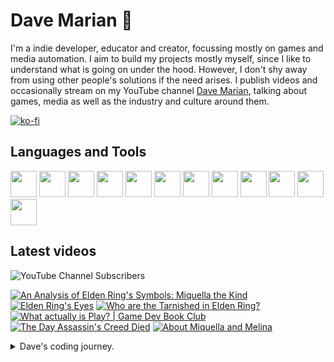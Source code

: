 # Dave Marian 👋

I'm a indie developer, educator and creator, focussing mostly on games and media automation. I aim to build my projects mostly myself, since I like to understand what is going on under the hood. However, I don't shy away from using other people's solutions if the need arises. I publish videos and occasionally stream on my YouTube channel <a href="https://www.youtube.com/@dave_marian">Dave Marian</a>, talking about games, media as well as the industry and culture around them.

[![ko-fi](https://ko-fi.com/img/githubbutton_sm.svg)](https://ko-fi.com/C0C3UUZJV)

## Languages and Tools
<span>
<img src="https://cdn.jsdelivr.net/gh/devicons/devicon@latest/icons/python/python-original.svg" style="width:42px;height:42px;"/>
<img src="https://cdn.jsdelivr.net/gh/devicons/devicon@latest/icons/csharp/csharp-original.svg" style="width:42px;height:42px;"/>
<img src="https://cdn.jsdelivr.net/gh/devicons/devicon@latest/icons/unity/unity-original.svg" style="width:42px;height:42px;"/>
<img src="https://cdn.jsdelivr.net/gh/devicons/devicon@latest/icons/godot/godot-original.svg" style="width:42px;height:42px;"/>
<img src="https://cdn.jsdelivr.net/gh/devicons/devicon@latest/icons/debian/debian-original-wordmark.svg" style="width:42px;height:42px;"/>
<img src="https://cdn.jsdelivr.net/gh/devicons/devicon@latest/icons/raspberrypi/raspberrypi-original.svg" style="width:42px;height:42px;"/>
<img src="https://cdn.jsdelivr.net/gh/devicons/devicon@latest/icons/wordpress/wordpress-plain.svg" style="width:42px;height:42px;"/>
<img src="https://cdn.jsdelivr.net/gh/devicons/devicon@latest/icons/woocommerce/woocommerce-original-wordmark.svg" style="width:42px;height:42px;"/>

<img src="https://cdn.jsdelivr.net/gh/devicons/devicon@latest/icons/pandas/pandas-original-wordmark.svg" style="width:42px;height:42px;"/>
<img src="https://cdn.jsdelivr.net/gh/devicons/devicon@latest/icons/numpy/numpy-original.svg" style="width:42px;height:42px;"/>
<img src="https://cdn.jsdelivr.net/gh/devicons/devicon@latest/icons/django/django-plain.svg" style="width:42px;height:42px;"/>
<img src="https://cdn.jsdelivr.net/gh/devicons/devicon@latest/icons/blender/blender-original.svg" style="width:42px;height:42px;"/>
</span>

## Latest videos

![YouTube Channel Subscribers](https://img.shields.io/youtube/channel/subscribers/UCm_G1EP6c_PZ6AYf-QmaGlA?style=flat-square&label=DaveMarian)

<!-- BEGIN YOUTUBE-CARDS -->
[![An Analysis of Elden Ring's Symbols: Miquella the Kind](https://ytcards.demolab.com/?id=ju929SzfAPo&title=An+Analysis+of+Elden+Ring%27s+Symbols%3A+Miquella+the+Kind&lang=en&timestamp=1720974615&background_color=%230d1117&title_color=%23ffffff&stats_color=%23dedede&max_title_lines=1&width=250&border_radius=5 "An Analysis of Elden Ring's Symbols: Miquella the Kind")](https://www.youtube.com/watch?v=ju929SzfAPo)
[![Elden Ring's Eyes](https://ytcards.demolab.com/?id=hDobmn4Xy4I&title=Elden+Ring%27s+Eyes&lang=en&timestamp=1719417639&background_color=%230d1117&title_color=%23ffffff&stats_color=%23dedede&max_title_lines=1&width=250&border_radius=5 "Elden Ring's Eyes")](https://www.youtube.com/watch?v=hDobmn4Xy4I)
[![Who are the Tarnished in Elden Ring?](https://ytcards.demolab.com/?id=AxKwD9LQq6I&title=Who+are+the+Tarnished+in+Elden+Ring%3F&lang=en&timestamp=1718830018&background_color=%230d1117&title_color=%23ffffff&stats_color=%23dedede&max_title_lines=1&width=250&border_radius=5 "Who are the Tarnished in Elden Ring?")](https://www.youtube.com/watch?v=AxKwD9LQq6I)
[![What actually is Play? | Game Dev Book Club](https://ytcards.demolab.com/?id=DWP9zVvokNc&title=What+actually+is+Play%3F+%7C+Game+Dev+Book+Club&lang=en&timestamp=1717517700&background_color=%230d1117&title_color=%23ffffff&stats_color=%23dedede&max_title_lines=1&width=250&border_radius=5 "What actually is Play? | Game Dev Book Club")](https://www.youtube.com/watch?v=DWP9zVvokNc)
[![The Day Assassin's Creed Died](https://ytcards.demolab.com/?id=lG9XiqiEPfQ&title=The+Day+Assassin%27s+Creed+Died&lang=en&timestamp=1716220843&background_color=%230d1117&title_color=%23ffffff&stats_color=%23dedede&max_title_lines=1&width=250&border_radius=5 "The Day Assassin's Creed Died")](https://www.youtube.com/watch?v=lG9XiqiEPfQ)
[![About Miquella and Melina](https://ytcards.demolab.com/?id=_06CyNqEVuo&title=About+Miquella+and+Melina&lang=en&timestamp=1714667405&background_color=%230d1117&title_color=%23ffffff&stats_color=%23dedede&max_title_lines=1&width=250&border_radius=5 "About Miquella and Melina")](https://www.youtube.com/watch?v=_06CyNqEVuo)
<!-- END YOUTUBE-CARDS -->

<details>
  <summary>Dave's coding journey.</summary>
  
  ### Dave's coding journey.

  I first dipped my toes into programming when I looked up how to use HTML to spice up my high school punk band's myspace page. I think I successfully blinded many people with my results - not because of the quality of the code but from the epileptic effects I more or less intentionally created. I kept that up as a hobby for a while, making small websites - often just for myself, using primarily HTML, CSS and a little bit of Javascript. As I went to University I got more interested in programming as I thought it can help me make some tasks in other software packages easier. I tried MAX for live to make my own audio plugins, but what really sealed the deal was when I discovered Unity. I started to learn C# and wrote some smaller games and even made my Master's project in form of a Unity game. The most challenging part of it was to write a piece of software that let me play animations for my character controler and have them blend into each other to make look more natural in game. As soon as I was finished Unity added Mechanim to their engine, which did the same thing only better. After my MA I worked as a filmmaker for a while, travelling, before I settled down and got a job in a film archive. I mainly scanned, restaurated and color graded old analouge film footage, but I was also responsible to setup and maintain our internal server structure, since I was the only one at that place who used Linux (we had an external server guy, but management wanted someone internal as well). I learned Python during that time to automate a variety of tasks, and also worked a lot with Raspberry Pies, as we used them extensively in our events (museum-like screening instalations). At some point I got hired by a media school and ended up heading the whole academic section for 5 years teaching and developing courses on media, film making, game development and stuff like that. During that time I primarily used Python for data-related work with numpy, Pandas, and matplotlib. I quit the job after Covid and the birth of my son, and got back into gamedev projects on Unity and Godot. 
</details>
